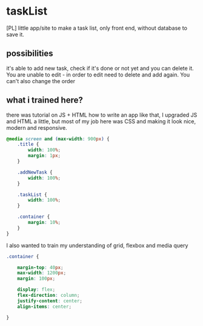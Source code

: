 # taskList
[PL] little app/site to make a task list, only front end, without database to save it.
## possibilities
it's able to add new task, check if it's done or not yet and you can delete it.
You are unable to edit - in order to edit need to delete and add again. You can't also change the order
## what i trained here?
there was tutorial on JS + HTML how to write an app like that, I upgraded JS and HTML a little, but most of my job here was CSS and making it look nice, modern and responsive.

```CSS
@media screen and (max-width: 900px) {
    .title {
        width: 100%;
        margin: 1px;
    }

    .addNewTask {
        width: 100%;
    }

    .taskList {
        width: 100%;
    }

    .container {
        margin: 10%;
    }
}
```

I also wanted to train my understanding of grid, flexbox and media query
```CSS
.container {

    margin-top: 40px;
    max-width: 1200px;
    margin: 100px;

    display: flex;
    flex-direction: column;
    justify-content: center;
    align-items: center;

}
```
